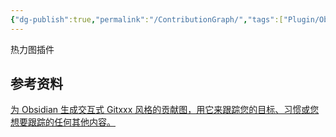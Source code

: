 ```yaml
---
{"dg-publish":true,"permalink":"/ContributionGraph/","tags":["Plugin/Obsidian"],"noteIcon":""}
---
```


热力图插件


## 参考资料
[为 Obsidian 生成交互式 Gitxxx 风格的贡献图，用它来跟踪您的目标、习惯或您想要跟踪的任何其他内容。](https://github.com/vran-dev/obsidian-contribution-graph)